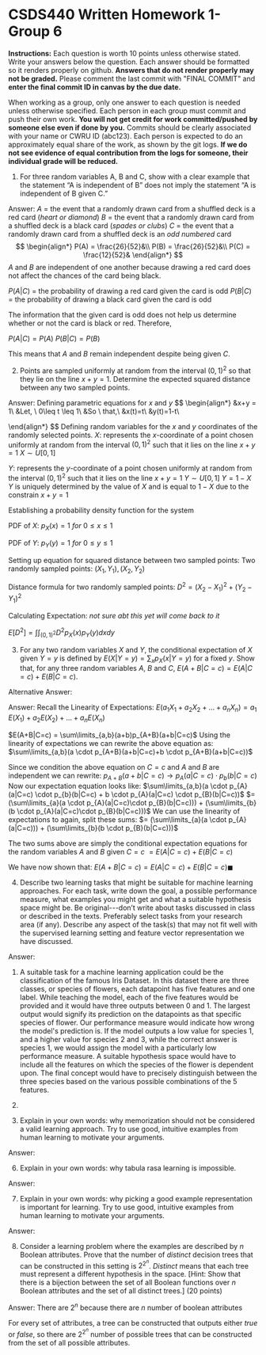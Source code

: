 # CSDS440 Written Homework 1-Group 6
**Instructions:** Each question is worth 10 points unless otherwise stated. Write your answers below the question. Each answer should be formatted so it renders properly on github. **Answers that do not render properly may not be graded.** Please comment the last commit with "FINAL COMMIT" and **enter the final commit ID in canvas by the due date.** 

When working as a group, only one answer to each question is needed unless otherwise specified. Each person in each group must commit and push their own work. **You will not get credit for work committed/pushed by someone else even if done by you.** Commits should be clearly associated with your name or CWRU ID (abc123). Each person is expected to do an approximately equal share of the work, as shown by the git logs. **If we do not see evidence of equal contribution from the logs for someone, their individual grade will be reduced.** 

1. For three random variables A, B and C, show with a clear example that the statement “A is independent of B” does not imply the statement “A is independent of B given C.” 

Answer:
$A$ = the event that a randomly drawn card from a shuffled deck is a red card (*heart or diamond*) 
$B$ = the event that a randomly drawn card from a shuffled deck is a black card (*spades or clubs*)
$C$ = the event that a randomly drawn card from a shuffled deck is an *odd numbered* card
$$
\begin{align*}
P(A) = \frac{26}{52}&\\
P(B) = \frac{26}{52}&\\
P(C) = \frac{12}{52}&
\end{align*}
$$
$A$ and $B$ are independent of one another because drawing a red card does not affect the chances of the card being black. 

$P(A|C)$ = the probability of drawing a red card given the card is odd
$P(B|C)$ = the probability of drawing a black card given the card is odd

The information that the given card is odd does not help us determine whether or not the card is black or red. Therefore,

$P(A|C) = P(A)$
$P(B|C) = P(B)$

This means that $A$ and $B$ remain independent despite being given $C$.

2. Points are sampled uniformly at random from the interval $(0,1)^2$ so that they lie on the line $x+y=1$. Determine the expected squared distance between any two sampled points. 

Answer: 
Defining parametric equations for $x$ and $y$
$$
\begin{align*}
&x+y = 1\\
&Let, \ 0\leq t \leq 1\\
&So \ that,\\
&x(t)=t\\
&y(t)=1-t\\

\end{align*}
$$
Defining random variables for the $x$ and $y$ coordinates of the randomly selected points.
$X$: represents the $x$-coordinate of a point chosen uniformly at random from the interval $(0,1)^2$ such that it lies on the line $x+y=1$
$X \sim U[0,1]$

$Y$: represents the $y$-coordinate of a point chosen uniformly at random from the interval $(0,1)^2$ such that it lies on the line $x+y=1$ 
$Y \sim U[0,1]$
$Y=1-X$
$Y$ is uniquely determined by the value of $X$ and is equal to $1-X$ due to the constrain $x+y=1$ 

Establishing a probability density function for the system

PDF of $X$:
$p_{X}(x) = 1 \ for \ 0\leq x \leq 1$

PDF of $Y$:
$p_{Y}(y) = 1 \ for \ 0\leq y \leq 1$

Setting up equation for squared distance between two sampled points:
Two randomly sampled points:
$(X_{1}, Y_{1}), (X_{2}, Y_{2})$

Distance formula for two randomly sampled points:
$D^{2} = (X_{2}-X_{1})^{2}+(Y_{2}-Y_{1})^{2}$ 

Calculating Expectation: *not sure abt this yet will come back to it*

$E[D^{2}] = \int\int_{(0,1)^{2}} D^{2}p_{X}(x)p_{Y}(y)dxdy$


3. For any two random variables $X$ and $Y$, the conditional expectation of $X$ given $Y=y$ is defined by $E(X|Y=y)=\sum_x p_X(x|Y=y)$ for a fixed $y$. Show that, for any three random variables $A$, $B$ and $C$, $E(A+B|C=c)=E(A|C=c)+E(B|C=c)$.

Alternative Answer:


Answer: 
Recall the Linearity of Expectations:
$E(a_{1}​X_{1}​+a_{2}​X_{2}​+\dots+a_{n}​X_{n}​)=a_{1}​E(X_{1}​)+a_{2}​E(X_{2}​)+\dots+a_{n}​E(X_{n}​)$

$E(A+B|C=c) = \sum\limits_{a,b}(a+b)p_{A+B}(a+b|C=c)$
Using the linearity of expectations we can rewrite the above equation as:
$\sum\limits_{a,b}(a \cdot p_{A+B}(a+b|C=c)+b \cdot p_{A+B}(a+b|C=c))$

Since we condition the above equation on $C=c$ and $A$ and $B$ are independent we can rewrite:
$p_{A+B}(a+b|C=c) \rightarrow p_{A}(a|C=c) \cdot p_{b}(b|C=c)$
Now our expectation equation looks like:
$\sum\limits_{a,b}(a \cdot p_{A}(a|C=c) \cdot p_{b}(b|C=c) + b \cdot p_{A}(a|C=c) \cdot p_{B}(b|C=c))$
$=(\sum\limits_{a}(a \cdot p_{A}(a|C=c)\cdot p_{B}(b|C=c))) + (\sum\limits_{b}(b \cdot p_{A}(a|C=c)\cdot p_{B}(b|C=c)))$
We can use the linearity of expectations to again, split these sums:
$= (\sum\limits_{a}(a \cdot p_{A}(a|C=c))) + (\sum\limits_{b}(b \cdot p_{B}(b|C=c)))$

The two sums above are simply the conditional expectation equations for the random variables $A$ and $B$ given $C=c$
$= E(A|C=c) + E(B|C=c)$

We have now shown that:
$E(A+B|C=c) = E(A|C=c) + E(B|C=c) \blacksquare$


4. Describe two learning tasks that might be suitable for machine learning approaches. For each task, write down the goal, a possible performance measure, what examples you might get and what a suitable hypothesis space might be. Be original---don’t write about tasks discussed in class or described in the texts. Preferably select tasks from your research area (if any). Describe any aspect of the task(s) that may not fit well with the supervised learning setting and feature vector representation we have discussed. 

Answer:
1. A suitable task for a machine learning application could be the classification of the famous Iris Dataset. In this dataset there are three classes, or species of flowers, each datapoint has five features and one label. While teaching the model, each of the five features would be provided and it would have three outputs between 0 and 1. The largest output would signify its prediction on the datapoints as that specific species of flower. Our performance measure would indicate how wrong the model's prediction is. If the model outputs a low value for species 1, and a higher value for species 2 and 3, while the correct answer is species 1, we would assign the model with a particularly low performance measure. A suitable hypothesis space would have to include all the features on which the species of the flower is dependent upon. The final concept would have to precisely distinguish between the three species based on the various possible combinations of the 5 features. 
2. 


3. Explain in your own words: why memorization should not be considered a valid learning approach. Try to use good, intuitive examples from human learning to motivate your arguments.

Answer: 

6. Explain in your own words: why tabula rasa learning is impossible. 

Answer: 

7. Explain in your own words: why picking a good example representation is important for learning. Try to use good, intuitive examples from human learning to motivate your arguments.

Answer: 

8. Consider a learning problem where the examples are described by $n$ Boolean attributes. Prove that the number of *distinct* decision trees that can be constructed in this setting is $2^{2^n}$. *Distinct* means that each tree must represent a different hypothesis in the space. \[Hint: Show that there is a bijection between the set of all Boolean functions over $n$ Boolean attributes and the set of all distinct trees.\] (20 points)

Answer: 
There are $2^{n}$ because there are $n$ number of boolean attributes

For every set of attributes, a tree can be constructed that outputs either $true$ or $false$, so there are $2^{2^{n}}$ number of possible trees that can be constructed from the set of all possible attributes. 

